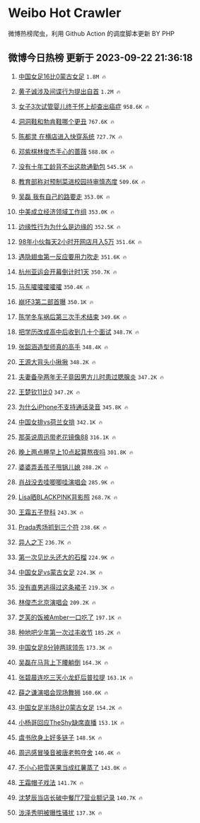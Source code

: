 # Weibo Hot Crawler 



微博热榜爬虫，利用 Github Action 的调度脚本更新 BY PHP 


## 微博今日热榜 更新于 2023-09-22 21:36:18 
1. [中国女足16比0蒙古女足](https://s.weibo.com/weibo?q=%23%E4%B8%AD%E5%9B%BD%E5%A5%B3%E8%B6%B316%E6%AF%940%E8%92%99%E5%8F%A4%E5%A5%B3%E8%B6%B3%23&t=31&band_rank=1&Refer=top) `1.8M 🔥` 

1. [黄子诚涉及间谍行为提出自首](https://s.weibo.com/weibo?q=%23%E9%BB%84%E5%AD%90%E8%AF%9A%E6%B6%89%E5%8F%8A%E9%97%B4%E8%B0%8D%E8%A1%8C%E4%B8%BA%E6%8F%90%E5%87%BA%E8%87%AA%E9%A6%96%23&t=31&band_rank=2&Refer=top) `1.2M 🔥` 

1. [女子3次试管婴儿终于怀上却查出癌症](https://s.weibo.com/weibo?q=%23%E5%A5%B3%E5%AD%903%E6%AC%A1%E8%AF%95%E7%AE%A1%E5%A9%B4%E5%84%BF%E7%BB%88%E4%BA%8E%E6%80%80%E4%B8%8A%E5%8D%B4%E6%9F%A5%E5%87%BA%E7%99%8C%E7%97%87%23&t=31&band_rank=3&Refer=top) `958.6K 🔥` 

1. [洞洞鞋和勃肯鞋哪个更丑](https://s.weibo.com/weibo?q=%23%E6%B4%9E%E6%B4%9E%E9%9E%8B%E5%92%8C%E5%8B%83%E8%82%AF%E9%9E%8B%E5%93%AA%E4%B8%AA%E6%9B%B4%E4%B8%91%23&t=31&band_rank=4&Refer=top) `767.6K 🔥` 

1. [陈都灵 在横店进入快穿系统](https://s.weibo.com/weibo?q=%E9%99%88%E9%83%BD%E7%81%B5%20%E5%9C%A8%E6%A8%AA%E5%BA%97%E8%BF%9B%E5%85%A5%E5%BF%AB%E7%A9%BF%E7%B3%BB%E7%BB%9F&t=31&band_rank=5&Refer=top) `727.7K 🔥` 

1. [邓紫棋林俊杰手心的蔷薇](https://s.weibo.com/weibo?q=%23%E9%82%93%E7%B4%AB%E6%A3%8B%E6%9E%97%E4%BF%8A%E6%9D%B0%E6%89%8B%E5%BF%83%E7%9A%84%E8%94%B7%E8%96%87%23&t=31&band_rank=6&Refer=top) `588.8K 🔥` 

1. [没有十年工龄背不出这款通勤包](https://s.weibo.com/weibo?q=%23%E6%B2%A1%E6%9C%89%E5%8D%81%E5%B9%B4%E5%B7%A5%E9%BE%84%E8%83%8C%E4%B8%8D%E5%87%BA%E8%BF%99%E6%AC%BE%E9%80%9A%E5%8B%A4%E5%8C%85%23&t=31&band_rank=7&Refer=top) `545.5K 🔥` 

1. [教育部称对预制菜进校园持审慎态度](https://s.weibo.com/weibo?q=%23%E6%95%99%E8%82%B2%E9%83%A8%E7%A7%B0%E5%AF%B9%E9%A2%84%E5%88%B6%E8%8F%9C%E8%BF%9B%E6%A0%A1%E5%9B%AD%E6%8C%81%E5%AE%A1%E6%85%8E%E6%80%81%E5%BA%A6%23&t=31&band_rank=8&Refer=top) `509.6K 🔥` 

1. [吴磊 我有自己的路要走](https://s.weibo.com/weibo?q=%E5%90%B4%E7%A3%8A%20%E6%88%91%E6%9C%89%E8%87%AA%E5%B7%B1%E7%9A%84%E8%B7%AF%E8%A6%81%E8%B5%B0&t=31&band_rank=9&Refer=top) `353.0K 🔥` 

1. [中美成立经济领域工作组](https://s.weibo.com/weibo?q=%23%E4%B8%AD%E7%BE%8E%E6%88%90%E7%AB%8B%E7%BB%8F%E6%B5%8E%E9%A2%86%E5%9F%9F%E5%B7%A5%E4%BD%9C%E7%BB%84%23&t=31&band_rank=10&Refer=top) `353.0K 🔥` 

1. [边缘性行为为什么是边缘的](https://s.weibo.com/weibo?q=%E8%BE%B9%E7%BC%98%E6%80%A7%E8%A1%8C%E4%B8%BA%E4%B8%BA%E4%BB%80%E4%B9%88%E6%98%AF%E8%BE%B9%E7%BC%98%E7%9A%84&t=31&band_rank=11&Refer=top) `352.5K 🔥` 

1. [98年小伙每天2小时开网店月入5万](https://s.weibo.com/weibo?q=%2398%E5%B9%B4%E5%B0%8F%E4%BC%99%E6%AF%8F%E5%A4%A92%E5%B0%8F%E6%97%B6%E5%BC%80%E7%BD%91%E5%BA%97%E6%9C%88%E5%85%A55%E4%B8%87%23&t=31&band_rank=12&Refer=top) `351.6K 🔥` 

1. [遇隐翅虫第一反应要用力吹走](https://s.weibo.com/weibo?q=%23%E9%81%87%E9%9A%90%E7%BF%85%E8%99%AB%E7%AC%AC%E4%B8%80%E5%8F%8D%E5%BA%94%E8%A6%81%E7%94%A8%E5%8A%9B%E5%90%B9%E8%B5%B0%23&t=31&band_rank=13&Refer=top) `351.6K 🔥` 

1. [杭州亚运会开幕倒计时1天](https://s.weibo.com/weibo?q=%23%E6%9D%AD%E5%B7%9E%E4%BA%9A%E8%BF%90%E4%BC%9A%E5%BC%80%E5%B9%95%E5%80%92%E8%AE%A1%E6%97%B61%E5%A4%A9%23&t=31&band_rank=14&Refer=top) `350.7K 🔥` 

1. [马东嚯嚯嚯嚯嚯](https://s.weibo.com/weibo?q=%23%E9%A9%AC%E4%B8%9C%E5%9A%AF%E5%9A%AF%E5%9A%AF%E5%9A%AF%E5%9A%AF%23&t=31&band_rank=15&Refer=top) `350.4K 🔥` 

1. [崩坏3第二部首曝](https://s.weibo.com/weibo?q=%23%E5%B4%A9%E5%9D%8F3%E7%AC%AC%E4%BA%8C%E9%83%A8%E9%A6%96%E6%9B%9D%23&t=31&band_rank=16&Refer=top) `350.1K 🔥` 

1. [陈学冬车祸后第三次手术结束](https://s.weibo.com/weibo?q=%23%E9%99%88%E5%AD%A6%E5%86%AC%E8%BD%A6%E7%A5%B8%E5%90%8E%E7%AC%AC%E4%B8%89%E6%AC%A1%E6%89%8B%E6%9C%AF%E7%BB%93%E6%9D%9F%23&t=31&band_rank=17&Refer=top) `349.6K 🔥` 

1. [把学历改成高中后收到几十个面试](https://s.weibo.com/weibo?q=%23%E6%8A%8A%E5%AD%A6%E5%8E%86%E6%94%B9%E6%88%90%E9%AB%98%E4%B8%AD%E5%90%8E%E6%94%B6%E5%88%B0%E5%87%A0%E5%8D%81%E4%B8%AA%E9%9D%A2%E8%AF%95%23&t=31&band_rank=18&Refer=top) `348.7K 🔥` 

1. [张韶涵造型师真的高手](https://s.weibo.com/weibo?q=%E5%BC%A0%E9%9F%B6%E6%B6%B5%E9%80%A0%E5%9E%8B%E5%B8%88%E7%9C%9F%E7%9A%84%E9%AB%98%E6%89%8B&t=31&band_rank=19&Refer=top) `348.4K 🔥` 

1. [王源大背头小揪揪](https://s.weibo.com/weibo?q=%23%E7%8E%8B%E6%BA%90%E5%A4%A7%E8%83%8C%E5%A4%B4%E5%B0%8F%E6%8F%AA%E6%8F%AA%23&t=31&band_rank=20&Refer=top) `348.2K 🔥` 

1. [夫妻备孕两年无子竟因男方儿时患过腮腺炎](https://s.weibo.com/weibo?q=%23%E5%A4%AB%E5%A6%BB%E5%A4%87%E5%AD%95%E4%B8%A4%E5%B9%B4%E6%97%A0%E5%AD%90%E7%AB%9F%E5%9B%A0%E7%94%B7%E6%96%B9%E5%84%BF%E6%97%B6%E6%82%A3%E8%BF%87%E8%85%AE%E8%85%BA%E7%82%8E%23&t=31&band_rank=21&Refer=top) `347.2K 🔥` 

1. [王楚钦11比0](https://s.weibo.com/weibo?q=%23%E7%8E%8B%E6%A5%9A%E9%92%A611%E6%AF%940%23&t=31&band_rank=22&Refer=top) `347.2K 🔥` 

1. [为什么iPhone不支持通话录音](https://s.weibo.com/weibo?q=%23%E4%B8%BA%E4%BB%80%E4%B9%88iPhone%E4%B8%8D%E6%94%AF%E6%8C%81%E9%80%9A%E8%AF%9D%E5%BD%95%E9%9F%B3%23&t=31&band_rank=23&Refer=top) `345.8K 🔥` 

1. [中国女排vs荷兰女排](https://s.weibo.com/weibo?q=%23%E4%B8%AD%E5%9B%BD%E5%A5%B3%E6%8E%92vs%E8%8D%B7%E5%85%B0%E5%A5%B3%E6%8E%92%23&t=31&band_rank=24&Refer=top) `342.1K 🔥` 

1. [那英说周迅带老花镜像88](https://s.weibo.com/weibo?q=%23%E9%82%A3%E8%8B%B1%E8%AF%B4%E5%91%A8%E8%BF%85%E5%B8%A6%E8%80%81%E8%8A%B1%E9%95%9C%E5%83%8F88%23&t=31&band_rank=25&Refer=top) `316.1K 🔥` 

1. [晚上两点睡早上10点起算熬夜吗](https://s.weibo.com/weibo?q=%23%E6%99%9A%E4%B8%8A%E4%B8%A4%E7%82%B9%E7%9D%A1%E6%97%A9%E4%B8%8A10%E7%82%B9%E8%B5%B7%E7%AE%97%E7%86%AC%E5%A4%9C%E5%90%97%23&t=31&band_rank=26&Refer=top) `301.8K 🔥` 

1. [婆婆弄丢孩子甩锅儿媳](https://s.weibo.com/weibo?q=%23%E5%A9%86%E5%A9%86%E5%BC%84%E4%B8%A2%E5%AD%A9%E5%AD%90%E7%94%A9%E9%94%85%E5%84%BF%E5%AA%B3%23&t=31&band_rank=27&Refer=top) `288.2K 🔥` 

1. [肖战没去哇唧唧哇演唱会](https://s.weibo.com/weibo?q=%23%E8%82%96%E6%88%98%E6%B2%A1%E5%8E%BB%E5%93%87%E5%94%A7%E5%94%A7%E5%93%87%E6%BC%94%E5%94%B1%E4%BC%9A%23&t=31&band_rank=28&Refer=top) `285.9K 🔥` 

1. [Lisa晒BLACKPINK背影照](https://s.weibo.com/weibo?q=%23Lisa%E6%99%92BLACKPINK%E8%83%8C%E5%BD%B1%E7%85%A7%23&t=31&band_rank=29&Refer=top) `268.7K 🔥` 

1. [王霜五子登科](https://s.weibo.com/weibo?q=%E7%8E%8B%E9%9C%9C%E4%BA%94%E5%AD%90%E7%99%BB%E7%A7%91&t=31&band_rank=30&Refer=top) `243.3K 🔥` 

1. [Prada秀场抓到三个符](https://s.weibo.com/weibo?q=%23Prada%E7%A7%80%E5%9C%BA%E6%8A%93%E5%88%B0%E4%B8%89%E4%B8%AA%E7%AC%A6%23&t=31&band_rank=31&Refer=top) `238.6K 🔥` 

1. [异人之下](https://s.weibo.com/weibo?q=%E5%BC%82%E4%BA%BA%E4%B9%8B%E4%B8%8B&t=31&band_rank=32&Refer=top) `236.7K 🔥` 

1. [第一次见比头还大的石榴](https://s.weibo.com/weibo?q=%23%E7%AC%AC%E4%B8%80%E6%AC%A1%E8%A7%81%E6%AF%94%E5%A4%B4%E8%BF%98%E5%A4%A7%E7%9A%84%E7%9F%B3%E6%A6%B4%23&t=31&band_rank=33&Refer=top) `224.9K 🔥` 

1. [中国女足vs蒙古女足](https://s.weibo.com/weibo?q=%23%E4%B8%AD%E5%9B%BD%E5%A5%B3%E8%B6%B3vs%E8%92%99%E5%8F%A4%E5%A5%B3%E8%B6%B3%23&t=31&band_rank=34&Refer=top) `224.3K 🔥` 

1. [没有直男逃得过这条裙子](https://s.weibo.com/weibo?q=%E6%B2%A1%E6%9C%89%E7%9B%B4%E7%94%B7%E9%80%83%E5%BE%97%E8%BF%87%E8%BF%99%E6%9D%A1%E8%A3%99%E5%AD%90&t=31&band_rank=35&Refer=top) `219.3K 🔥` 

1. [林俊杰北京演唱会](https://s.weibo.com/weibo?q=%23%E6%9E%97%E4%BF%8A%E6%9D%B0%E5%8C%97%E4%BA%AC%E6%BC%94%E5%94%B1%E4%BC%9A%23&t=31&band_rank=36&Refer=top) `209.2K 🔥` 

1. [芝芙的饭被Amber一口吃了](https://s.weibo.com/weibo?q=%23%E8%8A%9D%E8%8A%99%E7%9A%84%E9%A5%AD%E8%A2%ABAmber%E4%B8%80%E5%8F%A3%E5%90%83%E4%BA%86%23&t=31&band_rank=37&Refer=top) `197.1K 🔥` 

1. [种地吧少年第一次过丰收节](https://s.weibo.com/weibo?q=%23%E7%A7%8D%E5%9C%B0%E5%90%A7%E5%B0%91%E5%B9%B4%E7%AC%AC%E4%B8%80%E6%AC%A1%E8%BF%87%E4%B8%B0%E6%94%B6%E8%8A%82%23&t=31&band_rank=38&Refer=top) `185.2K 🔥` 

1. [中国女足8分钟两球领先](https://s.weibo.com/weibo?q=%23%E4%B8%AD%E5%9B%BD%E5%A5%B3%E8%B6%B38%E5%88%86%E9%92%9F%E4%B8%A4%E7%90%83%E9%A2%86%E5%85%88%23&t=31&band_rank=39&Refer=top) `173.3K 🔥` 

1. [吴磊在马背上下腰躺倒](https://s.weibo.com/weibo?q=%23%E5%90%B4%E7%A3%8A%E5%9C%A8%E9%A9%AC%E8%83%8C%E4%B8%8A%E4%B8%8B%E8%85%B0%E8%BA%BA%E5%80%92%23&t=31&band_rank=40&Refer=top) `164.3K 🔥` 

1. [张碧晨连吃三天小龙虾后普拉提](https://s.weibo.com/weibo?q=%23%E5%BC%A0%E7%A2%A7%E6%99%A8%E8%BF%9E%E5%90%83%E4%B8%89%E5%A4%A9%E5%B0%8F%E9%BE%99%E8%99%BE%E5%90%8E%E6%99%AE%E6%8B%89%E6%8F%90%23&t=31&band_rank=41&Refer=top) `163.1K 🔥` 

1. [薛之谦演唱会现场舞狮](https://s.weibo.com/weibo?q=%23%E8%96%9B%E4%B9%8B%E8%B0%A6%E6%BC%94%E5%94%B1%E4%BC%9A%E7%8E%B0%E5%9C%BA%E8%88%9E%E7%8B%AE%23&t=31&band_rank=42&Refer=top) `160.6K 🔥` 

1. [中国女足半场8比0蒙古女足](https://s.weibo.com/weibo?q=%23%E4%B8%AD%E5%9B%BD%E5%A5%B3%E8%B6%B3%E5%8D%8A%E5%9C%BA8%E6%AF%940%E8%92%99%E5%8F%A4%E5%A5%B3%E8%B6%B3%23&t=31&band_rank=43&Refer=top) `154.2K 🔥` 

1. [小杨哥回应TheShy缺席直播](https://s.weibo.com/weibo?q=%23%E5%B0%8F%E6%9D%A8%E5%93%A5%E5%9B%9E%E5%BA%94TheShy%E7%BC%BA%E5%B8%AD%E7%9B%B4%E6%92%AD%23&t=31&band_rank=44&Refer=top) `153.1K 🔥` 

1. [虞书欣身上好多链子](https://s.weibo.com/weibo?q=%23%E8%99%9E%E4%B9%A6%E6%AC%A3%E8%BA%AB%E4%B8%8A%E5%A5%BD%E5%A4%9A%E9%93%BE%E5%AD%90%23&t=31&band_rank=45&Refer=top) `148.5K 🔥` 

1. [周迅感冒嗓音被唐老鸭夺舍](https://s.weibo.com/weibo?q=%23%E5%91%A8%E8%BF%85%E6%84%9F%E5%86%92%E5%97%93%E9%9F%B3%E8%A2%AB%E5%94%90%E8%80%81%E9%B8%AD%E5%A4%BA%E8%88%8D%23&t=31&band_rank=46&Refer=top) `146.4K 🔥` 

1. [不小心把雪莲果当成红薯蒸了](https://s.weibo.com/weibo?q=%23%E4%B8%8D%E5%B0%8F%E5%BF%83%E6%8A%8A%E9%9B%AA%E8%8E%B2%E6%9E%9C%E5%BD%93%E6%88%90%E7%BA%A2%E8%96%AF%E8%92%B8%E4%BA%86%23&t=31&band_rank=47&Refer=top) `143.0K 🔥` 

1. [王霜帽子戏法](https://s.weibo.com/weibo?q=%23%E7%8E%8B%E9%9C%9C%E5%B8%BD%E5%AD%90%E6%88%8F%E6%B3%95%23&t=31&band_rank=48&Refer=top) `141.7K 🔥` 

1. [沈梦辰当店长破中餐厅7营业额记录](https://s.weibo.com/weibo?q=%23%E6%B2%88%E6%A2%A6%E8%BE%B0%E5%BD%93%E5%BA%97%E9%95%BF%E7%A0%B4%E4%B8%AD%E9%A4%90%E5%8E%857%E8%90%A5%E4%B8%9A%E9%A2%9D%E8%AE%B0%E5%BD%95%23&t=31&band_rank=49&Refer=top) `140.7K 🔥` 

1. [泷泽秀明被曝性骚扰](https://s.weibo.com/weibo?q=%23%E6%B3%B7%E6%B3%BD%E7%A7%80%E6%98%8E%E8%A2%AB%E6%9B%9D%E6%80%A7%E9%AA%9A%E6%89%B0%23&t=31&band_rank=50&Refer=top) `137.3K 🔥` 

